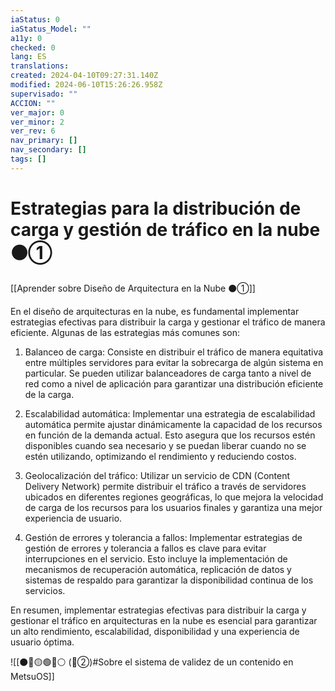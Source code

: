 ```yaml
---
iaStatus: 0
iaStatus_Model: ""
a11y: 0
checked: 0
lang: ES
translations: 
created: 2024-04-10T09:27:31.140Z
modified: 2024-06-10T15:26:26.958Z
supervisado: ""
ACCION: ""
ver_major: 0
ver_minor: 2
ver_rev: 6
nav_primary: []
nav_secondary: []
tags: []
---
```

# Estrategias para la distribución de carga y gestión de tráfico en la nube ⚫①

[[Aprender sobre Diseño de Arquitectura en la Nube ⚫①]]

En el diseño de arquitecturas en la nube, es fundamental implementar estrategias efectivas para distribuir la carga y gestionar el tráfico de manera eficiente. Algunas de las estrategias más comunes son:

1. Balanceo de carga: Consiste en distribuir el tráfico de manera equitativa entre múltiples servidores para evitar la sobrecarga de algún sistema en particular. Se pueden utilizar balanceadores de carga tanto a nivel de red como a nivel de aplicación para garantizar una distribución eficiente de la carga.

2. Escalabilidad automática: Implementar una estrategia de escalabilidad automática permite ajustar dinámicamente la capacidad de los recursos en función de la demanda actual. Esto asegura que los recursos estén disponibles cuando sea necesario y se puedan liberar cuando no se estén utilizando, optimizando el rendimiento y reduciendo costos.

3. Geolocalización del tráfico: Utilizar un servicio de CDN (Content Delivery Network) permite distribuir el tráfico a través de servidores ubicados en diferentes regiones geográficas, lo que mejora la velocidad de carga de los recursos para los usuarios finales y garantiza una mejor experiencia de usuario.

4. Gestión de errores y tolerancia a fallos: Implementar estrategias de gestión de errores y tolerancia a fallos es clave para evitar interrupciones en el servicio. Esto incluye la implementación de mecanismos de recuperación automática, replicación de datos y sistemas de respaldo para garantizar la disponibilidad continua de los servicios.

En resumen, implementar estrategias efectivas para distribuir la carga y gestionar el tráfico en arquitecturas en la nube es esencial para garantizar un alto rendimiento, escalabilidad, disponibilidad y una experiencia de usuario óptima.

![[⚫🔴🟡🟢🔵⚪ (🔴②)#Sobre el sistema de validez de un contenido en MetsuOS]]